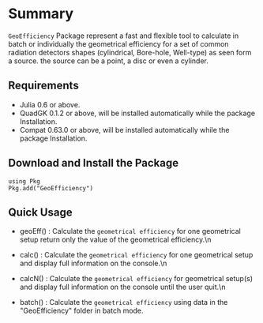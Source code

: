 # Summary

`GeoEfficiency` Package represent a fast and flexible tool to calculate in batch or individually the geometrical efficiency
for a set of common radiation detectors shapes (cylindrical, Bore-hole, Well-type) as seen form a source.
the source can be a point, a disc or even a cylinder.

## Requirements
 *  Julia 0.6 or above.
 *  QuadGK 0.1.2 or above, will be installed automatically while the package Installation.
 *  Compat 0.63.0 or above, will be installed automatically while the package Installation. 

## Download and Install the Package
	using Pkg
	Pkg.add("GeoEfficiency") 

## Quick Usage
 * geoEff()	: Calculate the `geometrical efficiency` for one geometrical setup return only the value of the geometrical efficiency.\n
	
 * calc() 	: Calculate the `geometrical efficiency` for one geometrical setup and display full information on the console.\n
	
 * calcN()	: Calculate the `geometrical efficiency` for geometrical setup(s) and display full information on the console until the user quit.\n
	
 * batch()	: Calculate the `geometrical efficiency` using data in the "GeoEfficiency" folder in batch mode.
 